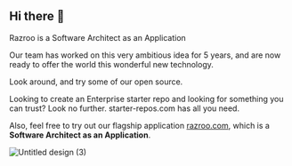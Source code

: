 ## Hi there 👋

Razroo is a Software Architect as an Application

Our team has worked on this very ambitious idea for 5 years, and are now ready to offer the world this wonderful new technology. 

Look around, and try some of our open source. 

Looking to create an Enterprise starter repo and looking for something you can trust? Look no further. starter-repos.com has all you need.

Also, feel free to try out our flagship application [razroo.com](http://razroo.com), which is a **Software Architect as an Application**.

![Untitled design (3)](https://github.com/razroo/.github/assets/8540141/99569351-cf4d-4eb9-8fd6-01e743260633)


